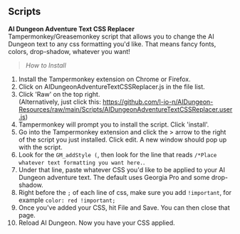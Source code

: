 ## Scripts
**AI Dungeon Adventure Text CSS Replacer** <br />
Tampermonkey/Greasemonkey script that allows you to change the AI Dungeon text to any css formatting you'd like. That means fancy fonts, colors, drop-shadow, whatever you want! <br />
> *How to Install*
1. Install the Tampermonkey extension on Chrome or Firefox.
2. Click on AIDungeonAdventureTextCSSReplacer.js in the file list.
3. Click 'Raw' on the top right. <br />
(Alternatively, just click this: https://github.com/l-io-n/AIDungeon-Resources/raw/main/Scripts/AIDungeonAdventureTextCSSReplacer.user.js)
4. Tampermonkey will prompt you to install the script. Click 'install'.
5. Go into the Tampermonkey extension and click the > arrow to the right of the script you just installed. Click edit. A new window should pop up with the script.
6. Look for the `GM_addStyle (`, then look for the line that reads `/*Place whatever text formatting you want here.`.
7. Under that line, paste whatever CSS you'd like to be applied to your AI Dungeon adventure text. The default uses Georgia Pro and some drop-shadow.
8. Right before the `;` of each line of css, make sure you add `!important`, for example `color: red !important;`
9. Once you've added your CSS, hit File and Save. You can then close that page.
10. Reload AI Dungeon. Now you have your CSS applied.
 <br />
 <br />
